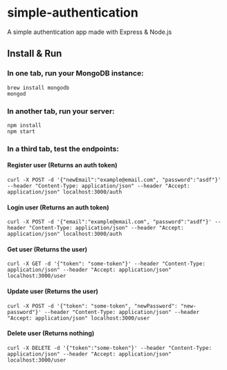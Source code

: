 # simple-authentication
A simple authentication app made with Express & Node.js

## Install & Run
### In one tab, run your MongoDB instance:
```
brew install mongodb
mongod
```
### In another tab, run your server:
```
npm install
npm start
```
### In a third tab, test the endpoints:
#### Register user (Returns an auth token)
```
curl -X POST -d '{"newEmail":"example@email.com", "password":"asdf"}' --header "Content-Type: application/json" --header "Accept: application/json" localhost:3000/auth
```
#### Login user (Returns an auth token)
```
curl -X POST -d '{"email":"example@email.com", "password":"asdf"}' --header "Content-Type: application/json" --header "Accept: application/json" localhost:3000/auth
```
#### Get user (Returns the user)
```
curl -X GET -d '{"token": "some-token"}' --header "Content-Type: application/json" --header "Accept: application/json" localhost:3000/user
```
#### Update user (Returns the user)
```
curl -X POST -d '{"token": "some-token", "newPassword": "new-password"}' --header "Content-Type: application/json" --header "Accept: application/json" localhost:3000/user
```
#### Delete user (Returns nothing)
```
curl -X DELETE -d '{"token":"some-token"}' --header "Content-Type: application/json" --header "Accept: application/json" localhost:3000/user
```

